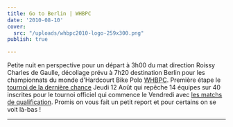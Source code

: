 ```yaml
---
title: Go to Berlin | WHBPC
date: '2010-08-10'
cover:
  src: "/uploads/whbpc2010-logo-259x300.png"
publish: true

---
```

Petite nuit en perspective pour un départ à 3h00 du mat direction Roissy Charles de Gaulle, décollage prévu à 7h20 destination Berlin pour les championnats du monde d'Hardcourt Bike Polo [WHBPC](http://www.whbpc2010.org). Première étape le [tournoi de la dernière chance](http://www.whbpc2010.org/preliminary-tournament/) Jeudi 12 Août qui repêche 14 équipes sur 40 inscrites pour le tournoi officiel qui commence le Vendredi avec [les matchs de qualification](http://www.whbpc2010.org/format/). Promis on vous fait un petit report et pour certains on se voit là-bas !

***